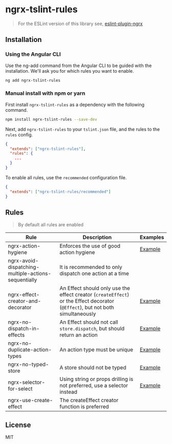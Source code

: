 # ngrx-tslint-rules

> For the ESLint version of this library see, [eslint-plugin-ngrx](https://github.com/timdeschryver/eslint-plugin-ngrx)

## Installation

### Using the Angular CLI

Use the ng-add command from the Angular CLI to be guided with the installation.
We'll ask you for which rules you want to enable.

```bash
ng add ngrx-tslint-rules
```

### Manual install with npm or yarn

First install `ngrx-tslint-rules` as a dependency with the following command.

```bash
npm install ngrx-tslint-rules --save-dev
```

Next, add `ngrx-tslint-rules` to your `tslint.json` file, and the rules to the `rules` config.

```json
{
  "extends": ["ngrx-tslint-rules"],
  "rules": {
    ...
  }
}
```

To enable all rules, use the `recommended` configuration file.

```json
{
  "extends": ["ngrx-tslint-rules/recommended"]
}
```

## Rules

> By default all rules are enabled

| Rule                                                 | Description                                                                                                                    | Examples                                                                                                                               |
| ---------------------------------------------------- | ------------------------------------------------------------------------------------------------------------------------------ | -------------------------------------------------------------------------------------------------------------------------------------- |
| ngrx-action-hygiene                                  | Enforces the use of good action hygiene                                                                                        | [Example](https://github.com/timdeschryver/ngrx-tslint-rules/tree/master/test/rules/action-hygiene/fixture.ts.lint)                    |
| ngrx-avoid-dispatching-multiple-actions-sequentially | It is recommended to only dispatch one action at a time                                                                        |
| ngrx-effect-creator-and-decorator                    | An Effect should only use the effect creator (`createEffect`) or the Effect decorator (`@Effect`), but not both simultaneously | [Example](https://github.com/timdeschryver/ngrx-tslint-rules/tree/master/test/rules/ngrx-effect-creator-and-decorator/fixture.ts.lint) |
| ngrx-no-dispatch-in-effects                          | An Effect should not call `store.dispatch`, but should return an action                                                        | [Example](https://github.com/timdeschryver/ngrx-tslint-rules/tree/master/test/rules/ngrx-no-dispatch-in-effects/fixture.ts.lint)       |
| ngrx-no-duplicate-action-types                       | An action type must be unique                                                                                                  | [Example](https://github.com/timdeschryver/ngrx-tslint-rules/tree/master/test/rules/ngrx-no-duplicate-action-types/fixture.ts.lint)    |
| ngrx-no-typed-store                                  | A store should not be typed                                                                                                    | [Example](https://github.com/timdeschryver/ngrx-tslint-rules/tree/master/test/rules/ngrx-no-typed-store/fixture.ts.lint)               |
| ngrx-selector-for-select                             | Using string or props drilling is not preferred, use a selector instead                                                        | [Example](https://github.com/timdeschryver/ngrx-tslint-rules/tree/master/test/rules/ngrx-selector-for-select/fixture.ts.lint)          |
| ngrx-use-create-effect                               | The createEffect creator function is preferred                                                                                 |

## License

MIT
